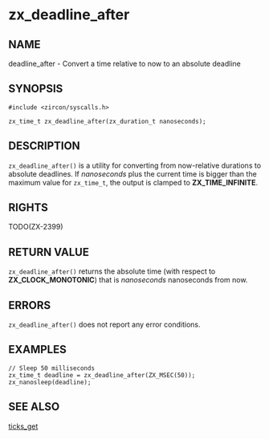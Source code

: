# zx_deadline_after

## NAME

<!-- Updated by update-docs-from-abigen, do not edit. -->

deadline_after - Convert a time relative to now to an absolute deadline

## SYNOPSIS

<!-- Updated by update-docs-from-abigen, do not edit. -->

```
#include <zircon/syscalls.h>

zx_time_t zx_deadline_after(zx_duration_t nanoseconds);
```

## DESCRIPTION

`zx_deadline_after()` is a utility for converting from now-relative durations
to absolute deadlines. If *nanoseconds* plus the current time is bigger than the
maximum value for `zx_time_t`, the output is clamped to **ZX_TIME_INFINITE**.

## RIGHTS

<!-- Updated by update-docs-from-abigen, do not edit. -->

TODO(ZX-2399)

## RETURN VALUE

`zx_deadline_after()` returns the absolute time (with respect to **ZX_CLOCK_MONOTONIC**)
that is *nanoseconds* nanoseconds from now.

## ERRORS

`zx_deadline_after()` does not report any error conditions.

## EXAMPLES

```
// Sleep 50 milliseconds
zx_time_t deadline = zx_deadline_after(ZX_MSEC(50));
zx_nanosleep(deadline);
```

## SEE ALSO

[ticks_get](ticks_get.md)
